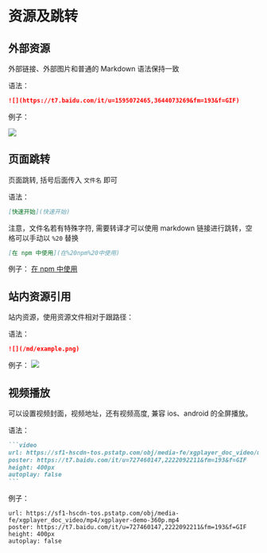 # 资源及跳转

## 外部资源

外部链接、外部图片和普通的 Markdown 语法保持一致

语法：

```md
![](https://t7.baidu.com/it/u=1595072465,3644073269&fm=193&f=GIF)
```

例子：

![](https://t7.baidu.com/it/u=1595072465,3644073269&fm=193&f=GIF)

## 页面跳转

页面跳转, 括号后面传入 `文件名` 即可

语法：

```md
[快速开始](快速开始)
```

注意，文件名若有特殊字符, 需要转译才可以使用 markdown 链接进行跳转，空格可以手动以 `%20` 替换

```md
[在 npm 中使用](在%20npm%20中使用)
```

例子： [在 npm 中使用](在%20npm%20中使用)

## 站内资源引用

站内资源，使用资源文件相对于跟路径：

语法：

```md
![](/md/example.png)
```

例子： ![](/md/example.png)

## 视频播放

可以设置视频封面，视频地址，还有视频高度, 兼容 ios、android 的全屏播放。

语法：

````md
```video
url: https://sf1-hscdn-tos.pstatp.com/obj/media-fe/xgplayer_doc_video/mp4/xgplayer-demo-360p.mp4
poster: https://t7.baidu.com/it/u=727460147,2222092211&fm=193&f=GIF
height: 400px
autoplay: false
```
````

例子：

```video
url: https://sf1-hscdn-tos.pstatp.com/obj/media-fe/xgplayer_doc_video/mp4/xgplayer-demo-360p.mp4
poster: https://t7.baidu.com/it/u=727460147,2222092211&fm=193&f=GIF
height: 400px
autoplay: false
```
